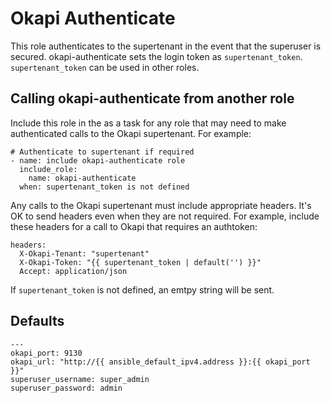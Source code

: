 # Okapi Authenticate
This role authenticates to the supertenant in the event that the superuser is secured. okapi-authenticate sets the login token as `supertenant_token`. `supertenant_token` can be used in other roles.

## Calling okapi-authenticate from another role
Include this role in the as a task for any role that may need to make authenticated calls to the Okapi supertenant. For example:
```
# Authenticate to supertenant if required
- name: include okapi-authenticate role
  include_role:
    name: okapi-authenticate
  when: supertenant_token is not defined
```
Any calls to the Okapi supertenant must include appropriate headers. It's OK to send headers even when they are not required. For example, include these headers for a call to Okapi that requires an authtoken:
```
headers:
  X-Okapi-Tenant: "supertenant"
  X-Okapi-Token: "{{ supertenant_token | default('') }}"
  Accept: application/json
```
If `supertenant_token` is not defined, an emtpy string will be sent.

## Defaults
```
---
okapi_port: 9130
okapi_url: "http://{{ ansible_default_ipv4.address }}:{{ okapi_port }}"
superuser_username: super_admin
superuser_password: admin
```

